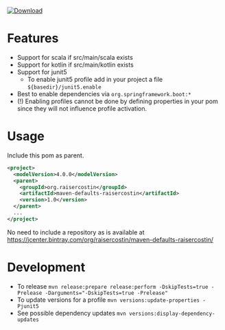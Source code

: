 [![Download](https://api.bintray.com/packages/raisercostin/maven/maven-defaults-raisercostin/images/download.svg)](https://bintray.com/raisercostin/maven/maven-defaults-raisercostin/_latestVersion)

# Features
- Support for scala if src/main/scala exists
- Support for kotlin if src/main/kotlin exists
- Support for junit5
  - To enable junit5 profile add in your project a file `${basedir}/junit5.enable`
- Best to enable dependencies via `org.springframework.boot:*`
- (!) Enabling profiles cannot be done by defining properties in your pom since they will not influence profile activation.

# Usage

Include this pom as parent.

```xml
<project>
  <modelVersion>4.0.0</modelVersion>
  <parent>
    <groupId>org.raisercostin</groupId>
    <artifactId>maven-defaults-raisercostin</artifactId>
    <version>1.0</version>
  </parent>
  ...
</project>
``` 

No need to include a repository as is available at https://jcenter.bintray.com/org/raisercostin/maven-defaults-raisercostin/

# Development
- To release
  `mvn release:prepare release:perform -DskipTests=true -Prelease -Darguments="-DskipTests=true -Prelease"` 
- To update versions for a profile
  `mvn versions:update-properties -Pjunit5`
- See possible dependency updates
  `mvn versions:display-dependency-updates`